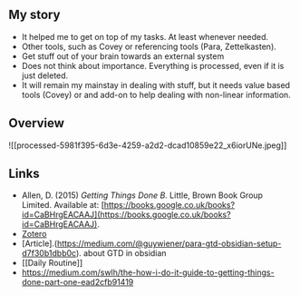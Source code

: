 ## My story
- It helped me to get on top of my tasks. At least whenever needed.
- Other tools, such as Covey or referencing tools (Para, Zettelkasten).
- Get stuff out of your brain towards an external system
- Does not think about importance. Everything is processed, even if it is just deleted.
- It will remain my mainstay in dealing with stuff, but it needs value based tools (Covey) or and add-on to help dealing with non-linear information.
## Overview
![[processed-5981f395-6d3e-4259-a2d2-dcad10859e22_x6iorUNe.jpeg]]
## Links
- Allen, D. (2015) _Getting Things Done B_. Little, Brown Book Group Limited. Available at: [https://books.google.co.uk/books?id=CaBHrgEACAAJ](https://books.google.co.uk/books?id=CaBHrgEACAAJ).
- [Zotero](zotero://select/library/items/BJX8IV63)
- [Article].(https://medium.com/@guywiener/para-gtd-obsidian-setup-d7f30b1dbb0c). about GTD in obsidian 
- [[Daily Routine]]
- https://medium.com/swlh/the-how-i-do-it-guide-to-getting-things-done-part-one-ead2cfb91419
